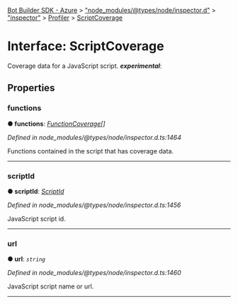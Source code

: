 [Bot Builder SDK - Azure](../README.md) > ["node_modules/@types/node/inspector.d"](../modules/_node_modules__types_node_inspector_d_.md) > ["inspector"](../modules/_node_modules__types_node_inspector_d_._inspector_.md) > [Profiler](../modules/_node_modules__types_node_inspector_d_._inspector_.profiler.md) > [ScriptCoverage](../interfaces/_node_modules__types_node_inspector_d_._inspector_.profiler.scriptcoverage.md)



# Interface: ScriptCoverage


Coverage data for a JavaScript script.
*__experimental__*: 



## Properties
<a id="functions"></a>

###  functions

**●  functions**:  *[FunctionCoverage](_node_modules__types_node_inspector_d_._inspector_.profiler.functioncoverage.md)[]* 

*Defined in node_modules/@types/node/inspector.d.ts:1464*



Functions contained in the script that has coverage data.




___

<a id="scriptid"></a>

###  scriptId

**●  scriptId**:  *[ScriptId](../modules/_node_modules__types_node_inspector_d_._inspector_.runtime.md#scriptid)* 

*Defined in node_modules/@types/node/inspector.d.ts:1456*



JavaScript script id.




___

<a id="url"></a>

###  url

**●  url**:  *`string`* 

*Defined in node_modules/@types/node/inspector.d.ts:1460*



JavaScript script name or url.




___


